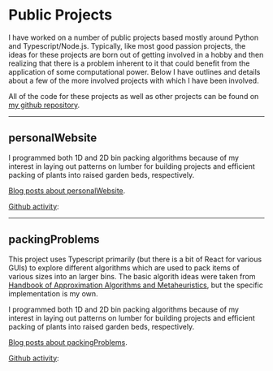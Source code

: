 # Public Projects
I have worked on a number of public projects based mostly around Python and Typescript/Node.js. Typically, like most good passion projects, the ideas for these projects are born out of getting involved in a hobby and then realizing that there is a problem inherent to it that could benefit from the application of some computational power. Below I have outlines and details about a few of the more involved projects with which I have been involved.

All of the code for these projects as well as other projects can be found on [my github repository](https://github.com/tylermerz).

---

## personalWebsite

I programmed both 1D and 2D bin packing algorithms because of my interest in laying out patterns on lumber for building projects and efficient packing of plants into raised garden beds, respectively.

[Blog posts about personalWebsite](/blog/tags/personalWebsite/page/0).

[Github activity](https://github.com/tylermerz/personalWebsite):

<div class='plasticTable' id='personalWebsite' />

---

## packingProblems

This project uses Typescript primarily (but there is a bit of React for various GUIs) to explore different algorithms which are used to pack items of various sizes into an larger bins. The basic algorith ideas were taken from [Handbook of Approximation Algorithms and Metaheuristics](https://www.crcpress.com/Handbook-of-Approximation-Algorithms-and-Metaheuristics/Gonzalez/p/book/9781584885504), but the specific implementation is my own.

I programmed both 1D and 2D bin packing algorithms because of my interest in laying out patterns on lumber for building projects and efficient packing of plants into raised garden beds, respectively.

[Blog posts about packingProblems](/blog/tags/packingProblems/page/0).

[Github activity](https://github.com/tylermerz/packingProblems):

<div class='plasticTable' id='packingProblems' />

